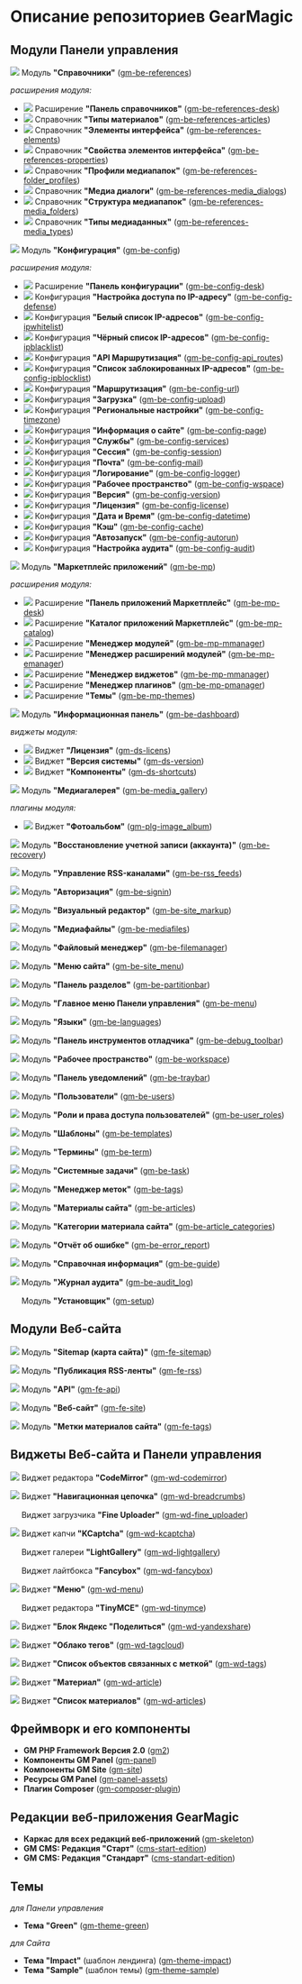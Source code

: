 # Описание репозиториев GearMagic

## Модули Панели управления
<img src="https://github.com/gearmagicru/gm-be-references/blob/master/assets/images/icon_small.svg"> Модуль **"Справочники"** ([gm-be-references](https://github.com/gearmagicru/gm-be-references))

_расширения модуля:_
* <img src="https://github.com/gearmagicru/gm-be-references-desk/blob/master/assets/images/icon_small.svg"> Расширение **"Панель справочников"** ([gm-be-references-desk](https://github.com/gearmagicru/gm-be-references-desk))
* <img src="https://github.com/gearmagicru/gm-be-references-articles/blob/master/assets/images/icon_small.svg"> Справочник **"Типы материалов"** ([gm-be-references-articles](https://github.com/gearmagicru/gm-be-references-articles))
* <img src="https://github.com/gearmagicru/gm-be-references-elements/blob/main/assets/images/icon_small.svg"> Справочник **"Элементы интерфейса"** ([gm-be-references-elements](https://github.com/gearmagicru/gm-be-references-elements))
* <img src="https://github.com/gearmagicru/gm-be-references-properties/blob/main/assets/images/icon_small.svg"> Справочник **"Свойства элементов интерфейса"** ([gm-be-references-properties](https://github.com/gearmagicru/gm-be-references-properties ))
* <img src="https://github.com/gearmagicru/gm-be-references-folder_profiles/blob/main/assets/images/icon_small.svg"> Справочник **"Профили медиапапок"** ([gm-be-references-folder_profiles](https://github.com/gearmagicru/gm-be-references-folder_profiles))
* <img src="https://github.com/gearmagicru/gm-be-references-media_dialogs/blob/main/assets/images/icon_small.svg"> Справочник **"Медиа диалоги"** ([gm-be-references-media_dialogs](https://github.com/gearmagicru/gm-be-references-media_dialogs))
* <img src="https://github.com/gearmagicru/gm-be-references-media_folders/blob/main/assets/images/icon_small.svg"> Справочник **"Структура медиапапок"** ([gm-be-references-media_folders](https://github.com/gearmagicru/gm-be-references-media_folders))
* <img src="https://github.com/gearmagicru/gm-be-references-media_types/blob/main/assets/images/icon_small.svg"> Справочник **"Типы медиаданных"** ([gm-be-references-media_types](https://github.com/gearmagicru/gm-be-references-media_types))

<img src="https://github.com/gearmagicru/gm-be-config/blob/master/assets/images/icon_small.svg"> Модуль **"Конфигурация"** ([gm-be-config](https://github.com/gearmagicru/gm-be-config))

_расширения модуля:_
* <img src="https://github.com/gearmagicru/gm-be-config-desk/blob/master/assets/images/icon_small.svg"> Расширение **"Панель конфигурации"** ([gm-be-config-desk](https://github.com/gearmagicru/gm-be-config-desk))
* <img src="https://github.com/gearmagicru/gm-be-config-defense/blob/master/assets/images/icon_small.svg"> Конфигурация **"Настройка доступа по IP-адресу"** ([gm-be-config-defense](https://github.com/gearmagicru/gm-be-config-defense))
* <img src="https://github.com/gearmagicru/gm-be-config-ipwhitelist/blob/master/assets/images/icon_small.svg"> Конфигурация **"Белый список IP-адресов"** ([gm-be-config-ipwhitelist](https://github.com/gearmagicru/gm-be-config-ipwhitelist))
* <img src="https://github.com/gearmagicru/gm-be-config-ipblacklist/blob/master/assets/images/icon_small.svg"> Конфигурация **"Чёрный список IP-адресов"** ([gm-be-config-ipblacklist](https://github.com/gearmagicru/gm-be-config-ipblacklist))
* <img src="https://github.com/gearmagicru/gm-be-config-api_routes/blob/master/assets/images/icon_small.svg"> Конфигурация **"API Маршрутизация"** ([gm-be-config-api_routes](https://github.com/gearmagicru/gm-be-config-api_routes))
* <img src="https://github.com/gearmagicru/gm-be-config-ipblocklist/blob/master/assets/images/icon_small.svg"> Конфигурация **"Список заблокированных IP-адресов"** ([gm-be-config-ipblocklist](https://github.com/gearmagicru/gm-be-config-ipblocklist))
* <img src="https://github.com/gearmagicru/gm-be-config-url/blob/master/assets/images/icon_small.svg"> Конфигурация **"Маршрутизация"** ([gm-be-config-url](https://github.com/gearmagicru/gm-be-config-url))
* <img src="https://github.com/gearmagicru/gm-be-config-upload/blob/master/assets/images/icon_small.svg"> Конфигурация **"Загрузка"** ([gm-be-config-upload](https://github.com/gearmagicru/gm-be-config-upload))
* <img src="https://github.com/gearmagicru/gm-be-config-timezone/blob/master/assets/images/icon_small.svg"> Конфигурация **"Региональные настройки"** ([gm-be-config-timezone](https://github.com/gearmagicru/gm-be-config-timezone))
* <img src="https://github.com/gearmagicru/gm-be-config-page/blob/master/assets/images/icon_small.svg"> Конфигурация **"Информация о сайте"** ([gm-be-config-page](https://github.com/gearmagicru/gm-be-config-page))
* <img src="https://github.com/gearmagicru/gm-be-config-services/blob/master/assets/images/icon_small.svg"> Конфигурация **"Службы"** ([gm-be-config-services](https://github.com/gearmagicru/gm-be-config-services))
* <img src="https://github.com/gearmagicru/gm-be-config-session/blob/master/assets/images/icon_small.svg"> Конфигурация **"Сессия"** ([gm-be-config-session](https://github.com/gearmagicru/gm-be-config-session))
* <img src="https://github.com/gearmagicru/gm-be-config-mail/blob/master/assets/images/icon_small.svg"> Конфигурация **"Почта"** ([gm-be-config-mail](https://github.com/gearmagicru/gm-be-config-mail))
* <img src="https://github.com/gearmagicru/gm-be-config-logger/blob/master/assets/images/icon_small.svg"> Конфигурация **"Логирование"** ([gm-be-config-logger](https://github.com/gearmagicru/gm-be-config-logger))
* <img src="https://github.com/gearmagicru/gm-be-config-wspace/blob/master/assets/images/icon_small.svg"> Конфигурация **"Рабочее пространство"** ([gm-be-config-wspace](https://github.com/gearmagicru/gm-be-config-wspace))
* <img src="https://github.com/gearmagicru/gm-be-config-version/blob/master/assets/images/icon_small.svg"> Конфигурация **"Версия"** ([gm-be-config-version](https://github.com/gearmagicru/gm-be-config-version))
* <img src="https://github.com/gearmagicru/gm-be-config-license/blob/master/assets/images/icon_small.svg"> Конфигурация **"Лицензия"** ([gm-be-config-license](https://github.com/gearmagicru/gm-be-config-license))
* <img src="https://github.com/gearmagicru/gm-be-config-datetime/blob/master/assets/images/icon_small.svg"> Конфигурация **"Дата и Время"** ([gm-be-config-datetime](https://github.com/gearmagicru/gm-be-config-datetime))
* <img src="https://github.com/gearmagicru/gm-be-config-cache/blob/master/assets/images/icon_small.svg"> Конфигурация **"Кэш"** ([gm-be-config-cache](https://github.com/gearmagicru/gm-be-config-cache))
* <img src="https://github.com/gearmagicru/gm-be-config-autorun/blob/master/assets/images/icon_small.svg"> Конфигурация **"Автозапуск"** ([gm-be-config-autorun](https://github.com/gearmagicru/gm-be-config-autorun))
* <img src="https://github.com/gearmagicru/gm-be-config-audit/blob/master/assets/images/icon_small.svg"> Конфигурация **"Настройка аудита"** ([gm-be-config-audit](https://github.com/gearmagicru/gm-be-config-audit))

<img src="https://github.com/gearmagicru/gm-be-mp/blob/master/assets/images/icon_small.svg"> Модуль **"Маркетплейс приложений"** ([gm-be-mp](https://github.com/gearmagicru/gm-be-mp))

_расширения модуля:_
* <img src="https://github.com/gearmagicru/gm-be-mp-desk/blob/master/assets/images/icon_small.svg"> Расширение **"Панель приложений Маркетплейс"** ([gm-be-mp-desk](https://github.com/gearmagicru/gm-be-mp-desk))
* <img src="https://github.com/gearmagicru/gm-be-mp-catalog/blob/master/assets/images/icon_small.svg"> Расширение **"Каталог приложений Маркетплейс"** ([gm-be-mp-catalog](https://github.com/gearmagicru/gm-be-mp-catalog))
* <img src="https://github.com/gearmagicru/gm-be-mp-mmanager/blob/master/assets/images/icon_small.svg"> Расширение **"Менеджер модулей"** ([gm-be-mp-mmanager](https://github.com/gearmagicru/gm-be-mp-mmanager))
* <img src="https://github.com/gearmagicru/gm-be-mp-emanager/blob/master/assets/images/icon_small.svg"> Расширение **"Менеджер расширений модулей"** ([gm-be-mp-emanager](https://github.com/gearmagicru/gm-be-mp-emanager))
* <img src="https://github.com/gearmagicru/gm-be-mp-wmanager/blob/master/assets/images/icon_small.svg"> Расширение **"Менеджер виджетов"** ([gm-be-mp-mmanager](https://github.com/gearmagicru/gm-be-mp-wmanager))
* <img src="https://github.com/gearmagicru/gm-be-mp-pmanager/blob/master/assets/images/icon_small.svg"> Расширение **"Менеджер плагинов"** ([gm-be-mp-pmanager](https://github.com/gearmagicru/gm-be-mp-pmanager))
* <img src="https://github.com/gearmagicru/gm-be-mp-themes/blob/master/assets/images/icon_small.svg"> Расширение **"Темы"** ([gm-be-mp-themes](https://github.com/gearmagicru/gm-be-mp-themes))

<img src="https://github.com/gearmagicru/gm-be-dashboard/blob/master/assets/images/icon_small.svg"> Модуль **"Информационная панель"** ([gm-be-dashboard](https://github.com/gearmagicru/gm-be-dashboard))

_виджеты модуля:_
* <img src="https://github.com/gearmagicru/gm-ds-license/blob/master/assets/images/icon_small.svg">  Виджет **"Лицензия"** ([gm-ds-licens](https://github.com/gearmagicru/gm-ds-license))
* <img src="https://github.com/gearmagicru/gm-ds-version/blob/master/assets/images/icon_small.svg"> Виджет **"Версия системы"** ([gm-ds-version](https://github.com/gearmagicru/gm-ds-version))
* <img src="https://github.com/gearmagicru/gm-ds-shortcuts/blob/master/assets/images/icon_small.svg"> Виджет **"Компоненты"** ([gm-ds-shortcuts](https://github.com/gearmagicru/gm-ds-shortcuts))

<img src="https://github.com/gearmagicru/gm-be-media_gallery/blob/master/assets/images/icon_small.svg"> Модуль **"Медиагалерея"** ([gm-be-media_gallery](https://github.com/gearmagicru/gm-be-media_gallery))

_плагины модуля:_
* <img src="https://github.com/gearmagicru/gm-plg-image_album/blob/master/assets/images/icon_small.svg">  Виджет **"Фотоальбом"** ([gm-plg-image_album](https://github.com/gearmagicru/gm-plg-image_album))

<img src="https://github.com/gearmagicru/gm-be-recovery/blob/master/assets/images/icon_small.svg"> Модуль **"Восстановление учетной записи (аккаунта)"** ([gm-be-recovery](https://github.com/gearmagicru/gm-be-recovery))

<img src="https://github.com/gearmagicru/gm-be-rss_feeds/blob/master/assets/images/icon_small.svg"> Модуль **"Управление RSS-каналами"** ([gm-be-rss_feeds](https://github.com/gearmagicru/gm-be-rss_feeds))

<img src="https://github.com/gearmagicru/gm-be-signin/blob/master/assets/images/icon_small.svg"> Модуль **"Авторизация"** ([gm-be-signin](https://github.com/gearmagicru/gm-be-signin))

<img src="https://github.com/gearmagicru/gm-be-site_markup/blob/master/assets/images/icon_small.svg"> Модуль **"Визуальный редактор"** ([gm-be-site_markup](https://github.com/gearmagicru/gm-be-site_markup))

<img src="https://github.com/gearmagicru/gm-be-mediafiles/blob/main/assets/images/icon_small.svg"> Модуль **"Медиафайлы"** ([gm-be-mediafiles](https://github.com/gearmagicru/gm-be-mediafiles))

<img src="https://github.com/gearmagicru/gm-be-filemanager/blob/main/assets/images/icon_small.svg"> Модуль **"Файловый менеджер"** ([gm-be-filemanager](https://github.com/gearmagicru/gm-be-filemanager))

<img src="https://github.com/gearmagicru/gm-be-site_menu/blob/master/assets/images/icon_small.svg"> Модуль **"Меню сайта"** ([gm-be-site_menu](https://github.com/gearmagicru/gm-be-site_menu))

<img src="https://github.com/gearmagicru/gm-be-partitionbar/blob/master/assets/images/icon_small.svg"> Модуль **"Панель разделов"** ([gm-be-partitionbar](https://github.com/gearmagicru/gm-be-partitionbar))

<img src="https://raw.githubusercontent.com/gearmagicru/gm-be-menu/refs/heads/master/assets/images/icon_small.svg"> Модуль **"Главное меню Панели управления"** ([gm-be-menu](https://github.com/gearmagicru/gm-be-menu))

<img src="https://github.com/gearmagicru/gm-be-languages/blob/master/assets/images/icon_small.svg"> Модуль **"Языки"** ([gm-be-languages](https://github.com/gearmagicru/gm-be-languages))

<img src="https://github.com/gearmagicru/gm-be-debug_toolbar/blob/master/assets/images/icon_small.svg"> Модуль **"Панель инструментов отладчика"** ([gm-be-debug_toolbar](https://github.com/gearmagicru/gm-be-debug_toolbar))

<img src="https://github.com/gearmagicru/gm-be-workspace/blob/master/assets/images/icon_small.svg"> Модуль **"Рабочее пространство"** ([gm-be-workspace](https://github.com/gearmagicru/gm-be-workspace))

<img src="https://github.com/gearmagicru/gm-be-traybar/blob/master/assets/images/icon_small.svg"> Модуль **"Панель уведомлений"** ([gm-be-traybar](https://github.com/gearmagicru/gm-be-traybar))

<img src="https://github.com/gearmagicru/gm-be-users/blob/master/assets/images/icon_small.svg"> Модуль **"Пользователи"** ([gm-be-users](https://github.com/gearmagicru/gm-be-users))

<img src="https://github.com/gearmagicru/gm-be-user_roles/blob/master/assets/images/icon_small.svg"> Модуль **"Роли и права доступа пользователей"** ([gm-be-user_roles](https://github.com/gearmagicru/gm-be-user_roles))

<img src="https://github.com/gearmagicru/gm-be-templates/blob/master/assets/images/icon_small.svg"> Модуль **"Шаблоны"** ([gm-be-templates](https://github.com/gearmagicru/gm-be-templates))

<img src="https://github.com/gearmagicru/gm-be-terms/blob/master/assets/images/icon_small.svg"> Модуль **"Термины"** ([gm-be-term](https://github.com/gearmagicru/gm-be-terms))

<img src="https://github.com/gearmagicru/gm-be-task/blob/master/assets/images/icon_small.svg"> Модуль **"Системные задачи"** ([gm-be-task](https://github.com/gearmagicru/gm-be-task))

<img src="https://github.com/gearmagicru/gm-be-tags/blob/master/assets/images/icon_small.svg"> Модуль **"Менеджер меток"** ([gm-be-tags](https://github.com/gearmagicru/gm-be-tags))

<img src="https://github.com/gearmagicru/gm-be-articles/blob/master/assets/images/icon_small.svg"> Модуль **"Материалы сайта"** ([gm-be-articles](https://github.com/gearmagicru/gm-be-articles))

<img src="https://github.com/gearmagicru/gm-be-article_categories/blob/master/assets/images/icon_small.svg"> Модуль **"Категории материала сайта"** ([gm-be-article_categories](https://github.com/gearmagicru/gm-be-article_categories))

<img src="https://github.com/gearmagicru/gm-be-error_report/blob/master/assets/images/icon_small.svg"> Модуль **"Отчёт об ошибке"** ([gm-be-error_report](https://github.com/gearmagicru/gm-be-error_report))

<img src="https://github.com/gearmagicru/gm-be-guide/blob/master/assets/images/icon_small.svg"> Модуль **"Справочная информация"** ([gm-be-guide](https://github.com/gearmagicru/gm-be-guide))

<img src="https://github.com/gearmagicru/gm-be-audit_log/blob/master/assets/images/icon_small.svg"> Модуль **"Журнал аудита"** ([gm-be-audit_log](https://github.com/gearmagicru/gm-be-audit_log))

<img src="https://raw.githubusercontent.com/gearmagicru/gm-setup/refs/heads/master/assets/ico/favicon.svg" height="16px"> Модуль **"Установщик"** ([gm-setup](https://github.com/gearmagicru/gm-setup))

## Модули Веб-сайта

<img src="https://raw.githubusercontent.com/gearmagicru/gm-fe-sitemap/refs/heads/main/assets/images/icon_small.svg"> Модуль **"Sitemap (карта сайта)"** ([gm-fe-sitemap](https://github.com/gearmagicru/gm-fe-sitemap))

<img src="https://raw.githubusercontent.com/gearmagicru/gm-fe-rss/refs/heads/main/assets/images/icon_small.svg"> Модуль **"Публикация RSS-ленты"** ([gm-fe-rss](https://github.com/gearmagicru/gm-fe-rss))

<img src="https://raw.githubusercontent.com/gearmagicru/gm-fe-api/refs/heads/main/assets/images/icon_small.svg"> Модуль **"API"** ([gm-fe-api](https://github.com/gearmagicru/gm-fe-api))

<img src="https://raw.githubusercontent.com/gearmagicru/gm-fe-site/refs/heads/main/assets/images/icon_small.svg"> Модуль **"Веб-сайт"** ([gm-fe-site](https://github.com/gearmagicru/gm-fe-site))

<img src="https://raw.githubusercontent.com/gearmagicru/gm-fe-tags/refs/heads/main/assets/images/icon_small.svg"> Модуль **"Метки материалов сайта"** ([gm-fe-tags](https://github.com/gearmagicru/gm-fe-tags))

## Виджеты Веб-сайта и Панели управления
<img src="https://raw.githubusercontent.com/gearmagicru/gm-wd-codemirror/refs/heads/master/assets/images/icon_small.svg"> Виджет редактора **"CodeMirror"** ([gm-wd-codemirror](https://github.com/gearmagicru/gm-wd-codemirror))

<img src="https://raw.githubusercontent.com/gearmagicru/gm-wd-breadcrumbs/refs/heads/main/assets/images/icon_small.svg"> Виджет **"Навигационная цепочка"** ([gm-wd-breadcrumbs](https://github.com/gearmagicru/gm-wd-breadcrumbs))

<img src="https://github.com/gearmagicru/gm-wd-fine_uploader/blob/main/assets/images/icon.png?raw=true" height="16px"> Виджет загрузчика **"Fine Uploader"** ([gm-wd-fine_uploader](https://github.com/gearmagicru/gm-wd-fine_uploader))

<img src="https://raw.githubusercontent.com/gearmagicru/gm-wd-kcaptcha/refs/heads/main/assets/images/icon_small.svg"> Виджет капчи **"KCaptcha"** ([gm-wd-kcaptcha](https://github.com/gearmagicru/gm-wd-kcaptcha))

<img src="https://raw.githubusercontent.com/gearmagicru/gm-wd-lightgallery/refs/heads/main/assets/images/icon_small.svg" height="16px"> Виджет галереи **"LightGallery"** ([gm-wd-lightgallery](https://github.com/gearmagicru/gm-wd-lightgallery))

<img src="https://raw.githubusercontent.com/gearmagicru/gm-wd-fancybox/refs/heads/master/assets/images/icon_small.svg" height="16px"> Виджет лайтбокса **"Fancybox"** ([gm-wd-fancybox](https://github.com/gearmagicru/gm-wd-fancybox))

<img src="https://raw.githubusercontent.com/gearmagicru/gm-wd-menu/refs/heads/master/assets/images/icon_small.svg"> Виджет **"Меню"** ([gm-wd-menu](https://github.com/gearmagicru/gm-wd-menu))

<img src="https://raw.githubusercontent.com/gearmagicru/gm-wd-tinymce/refs/heads/master/assets/images/icon_small.svg" height="16px"> Виджет редактора **"TinyMCE"** ([gm-wd-tinymce](https://github.com/gearmagicru/gm-wd-tinymce))

<img src="https://raw.githubusercontent.com/gearmagicru/gm-wd-yandexshare/refs/heads/master/assets/images/icon_small.svg"> Виджет **"Блок Яндекс "Поделиться"** ([gm-wd-yandexshare](https://github.com/gearmagicru/gm-wd-yandexshare))

<img src="https://raw.githubusercontent.com/gearmagicru/gm-wd-tagcloud/refs/heads/master/assets/images/icon_small.svg"> Виджет **"Облако тегов"** ([gm-wd-tagcloud](https://github.com/gearmagicru/gm-wd-tagcloud))

<img src="https://raw.githubusercontent.com/gearmagicru/gm-wd-tags/refs/heads/master/assets/images/icon_small.svg"> Виджет **"Список объектов связанных с меткой"** ([gm-wd-tags](https://github.com/gearmagicru/gm-wd-tags))

<img src="https://raw.githubusercontent.com/gearmagicru/gm-wd-article/refs/heads/master/assets/images/icon_small.svg"> Виджет **"Материал"** ([gm-wd-article](https://github.com/gearmagicru/gm-wd-article))

<img src="https://raw.githubusercontent.com/gearmagicru/gm-wd-articles/refs/heads/master/assets/images/icon_small.svg"> Виджет **"Список материалов"** ([gm-wd-articles](https://github.com/gearmagicru/gm-wd-articles))

## Фреймворк и его компоненты
- **GM PHP Framework Версия 2.0** ([gm2](https://github.com/gearmagicru/gm2))
- **Компоненты GM Panel** ([gm-panel](https://github.com/gearmagicru/gm-panel))
- **Компоненты GM Site** ([gm-site](https://github.com/gearmagicru/gm-site))
- **Ресурсы GM Panel** ([gm-panel-assets](https://github.com/gearmagicru/gm-panel-assets))
- **Плагин Composer** ([gm-composer-plugin](https://github.com/gearmagicru/gm-composer-plugin))

## Редакции веб-приложения GearMagic
- **Каркас для всех редакций веб-приложений** ([gm-skeleton](https://github.com/gearmagicru/gm-skeleton))
- **GM CMS: Редакция "Старт"** ([cms-start-edition](https://github.com/gearmagicru/cms-start-edition))
- **GM CMS: Редакция "Стандарт"** ([cms-standart-edition](https://github.com/gearmagicru/cms-standart-edition))

## Темы
_для Панели управления_
- **Тема "Green"** ([gm-theme-green](https://github.com/gearmagicru/gm-theme-green))

_для Сайта_
- **Тема "Impact"** (шаблон лендинга) ([gm-theme-impact](https://github.com/gearmagicru/gm-theme-impact))
- **Тема "Sample"** (шаблон темы) ([gm-theme-sample](https://github.com/gearmagicru/gm-theme-sample))
